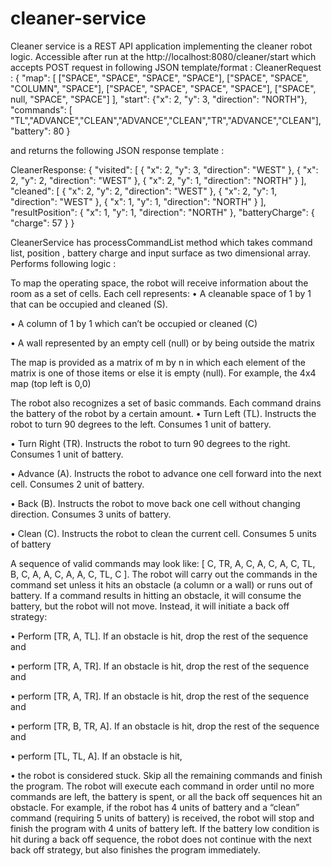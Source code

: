 # cleaner-service
Cleaner service is a REST API application implementing the cleaner robot logic.
Accessible after run at the http://localhost:8080/cleaner/start which accepts POST request in following JSON template/format : 
CleanerRequest : 
{
"map": [ 
  ["SPACE", "SPACE", "SPACE", "SPACE"],
  ["SPACE", "SPACE", "COLUMN", "SPACE"],
  ["SPACE", "SPACE", "SPACE", "SPACE"],
  ["SPACE", null, "SPACE", "SPACE"] 
],
"start": {"x": 2, "y": 3, "direction": "NORTH"},
"commands": [ "TL","ADVANCE","CLEAN","ADVANCE","CLEAN","TR","ADVANCE","CLEAN"],
"battery": 80
}

and returns the following JSON response template :

CleanerResponse: 
{
    "visited": [
        {
            "x": 2,
            "y": 3,
            "direction": "WEST"
        },
        {
            "x": 2,
            "y": 2,
            "direction": "WEST"
        },
        {
            "x": 2,
            "y": 1,
            "direction": "NORTH"
        }
    ],
    "cleaned": [
        {
            "x": 2,
            "y": 2,
            "direction": "WEST"
        },
        {
            "x": 2,
            "y": 1,
            "direction": "WEST"
        },
        {
            "x": 1,
            "y": 1,
            "direction": "NORTH"
        }
    ],
    "resultPosition": {
        "x": 1,
        "y": 1,
        "direction": "NORTH"
    },
    "batteryCharge": {
        "charge": 57
    }
}

CleanerService has processCommandList method which takes command list, position , battery charge and input surface as two dimensional array.
Performs following logic : 

To map the operating space, the robot will receive information about the room as a set of cells. Each cell represents:
• A cleanable space of 1 by 1 that can be occupied and cleaned (S).

• A column of 1 by 1 which can’t be occupied or cleaned (C)

• A wall represented by an empty cell (null) or by being outside the matrix

The map is provided as a matrix of m by n in which each element of the matrix is one of those items or else it is empty (null). 
For example, the 4x4 map (top left is 0,0)

The robot also recognizes a set of basic commands. Each command drains the battery of the robot by a certain amount.
• Turn Left (TL). Instructs the robot to turn 90 degrees to the left. Consumes 1 unit of battery.

• Turn Right (TR). Instructs the robot to turn 90 degrees to the right. Consumes 1 unit of battery.

• Advance (A). Instructs the robot to advance one cell forward into the next cell. Consumes 2 unit of battery.

• Back (B). Instructs the robot to move back one cell without changing direction. Consumes 3 units of battery.

• Clean (C). Instructs the robot to clean the current cell. Consumes 5 units of battery


A sequence of valid commands may look like: [ C, TR, A, C, A, C, A, C, TL, B, C, A, A, C, A, A, C, TL, C ].
The robot will carry out the commands in the command set unless it hits an obstacle (a column or a wall) or runs out of battery.
If a command results in hitting an obstacle, it will consume the battery, but the robot will not move. Instead, it will initiate a back off strategy:

• Perform [TR, A, TL]. If an obstacle is hit, drop the rest of the sequence and

• perform [TR, A, TR]. If an obstacle is hit, drop the rest of the sequence and

• perform [TR, A, TR]. If an obstacle is hit, drop the rest of the sequence and

• perform [TR, B, TR, A]. If an obstacle is hit, drop the rest of the sequence and

• perform [TL, TL, A]. If an obstacle is hit,

• the robot is considered stuck. 
Skip all the remaining commands and finish the program.
The robot will execute each command in order until no more commands are left, the battery is spent, or all the back off sequences hit an obstacle.
For example, if the robot has 4 units of battery and a “clean” command (requiring 5 units of battery) is received,
the robot will stop and finish the program with 4 units of battery left. 
If the battery low condition is hit during a back off sequence, the robot does not continue with the next back off strategy,
but also finishes the program immediately.


